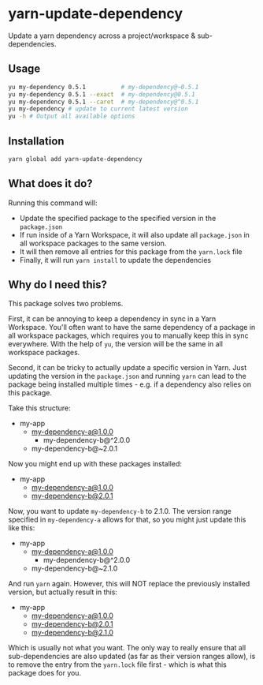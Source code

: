 # yarn-update-dependency

Update a yarn dependency across a project/workspace & sub-dependencies.

## Usage

```bash
yu my-dependency 0.5.1          # my-dependency@~0.5.1
yu my-dependency 0.5.1 --exact  # my-dependency@0.5.1
yu my-dependency 0.5.1 --caret  # my-dependency@^0.5.1
yu my-dependency # update to current latest version
yu -h # Output all available options
```

## Installation

```bash
yarn global add yarn-update-dependency
```

## What does it do?

Running this command will:

* Update the specified package to the specified version in the `package.json`
* If run inside of a Yarn Workspace, it will also update all `package.json` in all workspace packages to the same version.
* It will then remove all entries for this package from the `yarn.lock` file
* Finally, it will run `yarn install` to update the dependencies

## Why do I need this?

This package solves two problems. 

First, it can be annoying to keep a dependency in sync in a Yarn Workspace. You'll often want to have the same dependency of a package in all workspace packages, which requires you to manually keep this in sync everywhere. With the help of `yu`, the version will be the same in all workspace packages.

Second, it can be tricky to actually update a specific version in Yarn. Just updating the version in the `package.json` and running `yarn` can lead to the package being installed multiple times - e.g. if a dependency also relies on this package.

Take this structure:

* my-app
  * my-dependency-a@1.0.0
    * my-dependency-b@^2.0.0
  * my-dependency-b@~2.0.1
  
Now you might end up with these packages installed:

* my-app
  * my-dependency-a@1.0.0
  * my-dependency-b@2.0.1
  
Now, you want to update `my-dependency-b` to 2.1.0. The version range specified in `my-dependency-a` allows for that, so you might just update this like this:

* my-app
  * my-dependency-a@1.0.0
    * my-dependency-b@^2.0.0
  * my-dependency-b@~2.1.0
  
And run `yarn` again. However, this will NOT replace the previously installed version, but actually result in this:

* my-app
  * my-dependency-a@1.0.0
  * my-dependency-b@2.0.1
  * my-dependency-b@2.1.0
  
Which is usually not what you want. The only way to really ensure that all sub-dependencies are also updated (as far as their version ranges allow), is to remove the entry from the `yarn.lock` file first - which is what this package does for you.